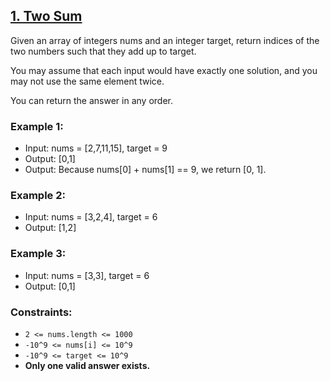 ## [1. Two Sum](https://leetcode.com/problems/two-sum/)

Given an array of integers nums and an integer target, return indices of the two numbers such that they add up to target.

You may assume that each input would have exactly one solution, and you may not use the same element twice.

You can return the answer in any order.

### Example 1:
- Input: nums = [2,7,11,15], target = 9
- Output: [0,1]
- Output: Because nums[0] + nums[1] == 9, we return [0, 1].

### Example 2:
- Input: nums = [3,2,4], target = 6
- Output: [1,2]

### Example 3:
- Input: nums = [3,3], target = 6
- Output: [0,1]

### Constraints:
- `2 <= nums.length <= 1000`
- `-10^9 <= nums[i] <= 10^9`
- `-10^9 <= target <= 10^9`
- __Only one valid answer exists.__